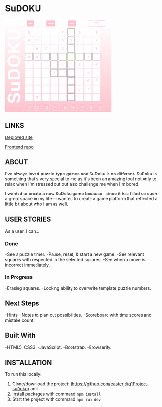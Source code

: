 # SuDOKU

<img src="./style/screenshot1.png" width="350px" alt="home view on mobile">

## LINKS
[Deployed site](http://easterjd.surge.sh/)

[Frontend repo](https://github.com/easterjd/q1Project-suDoku)

## ABOUT
I've always loved puzzle-type games and SuDoku is no different. SuDoku is something that's very special to me as it's been an amazing tool not only to relax when I'm stressed out out also challenge me when I'm bored.

I wanted to create a new SuDoku game because--since it has filled up such a great space in my life--I wanted to create a game platform that reflected a little bit about who I am as well.

## USER STORIES
As a user, I can...
### Done
-See a puzzle timer.
-Pause, reset, & start a new game.
-See relevant squares with respected to the selected squares.
-See when a move is incorrect immediately.

### In Progress
-Erasing squares.
-Locking ability to overwrite template puzzle numbers.

## Next Steps
-Hints.
-Notes to plan out possibilities.
-Scoreboard with time scores and mistake count.

## Built With
-HTML5, CSS3.
-JavaScript.
-Bootstrap.
-Browserify.

## INSTALLATION
To run this locally:
1. Clone/download the project: (https://github.com/easterjd/q1Project-suDoku) and
2. Install packages with command `npm install`
3. Start the project with command `npm run dev`
